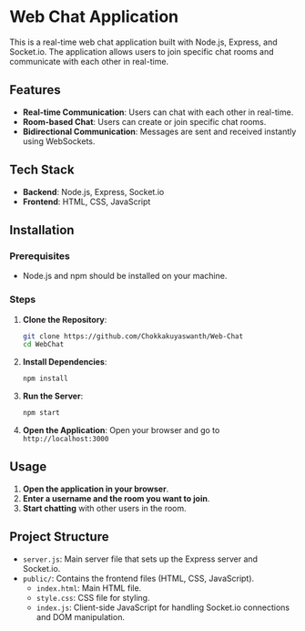 # Web Chat Application

This is a real-time web chat application built with Node.js, Express, and Socket.io. The application allows users to join specific chat rooms and communicate with each other in real-time.

## Features

- **Real-time Communication**: Users can chat with each other in real-time.
- **Room-based Chat**: Users can create or join specific chat rooms.
- **Bidirectional Communication**: Messages are sent and received instantly using WebSockets.

## Tech Stack

- **Backend**: Node.js, Express, Socket.io
- **Frontend**: HTML, CSS, JavaScript

## Installation

### Prerequisites

- Node.js and npm should be installed on your machine.

### Steps

1. **Clone the Repository**:
    ```bash
   git clone https://github.com/Chokkakuyaswanth/Web-Chat
   cd WebChat

    ```

2. **Install Dependencies**:
    ```bash
    npm install
    ```

3. **Run the Server**:
    ```bash
    npm start
    ```

4. **Open the Application**:
    Open your browser and go to `http://localhost:3000`

## Usage

1. **Open the application in your browser**.
2. **Enter a username and the room you want to join**.
3. **Start chatting** with other users in the room.

## Project Structure

- `server.js`: Main server file that sets up the Express server and Socket.io.
- `public/`: Contains the frontend files (HTML, CSS, JavaScript).
  - `index.html`: Main HTML file.
  - `style.css`: CSS file for styling.
  - `index.js`: Client-side JavaScript for handling Socket.io connections and DOM manipulation.


